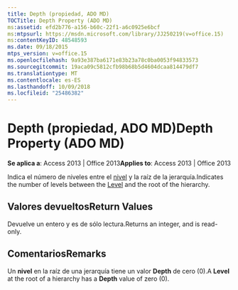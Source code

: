 ```yaml
---
title: Depth (propiedad, ADO MD)
TOCTitle: Depth Property (ADO MD)
ms:assetid: efd2b776-a156-b60c-22f1-a6c0925e6bcf
ms:mtpsurl: https://msdn.microsoft.com/library/JJ250219(v=office.15)
ms:contentKeyID: 48548593
ms.date: 09/18/2015
mtps_version: v=office.15
ms.openlocfilehash: 9a93e387ba6171e83b23a78c0ba0053f94833573
ms.sourcegitcommit: 19aca09c5812cfb98b68b5d4604dcaa814479df7
ms.translationtype: MT
ms.contentlocale: es-ES
ms.lasthandoff: 10/09/2018
ms.locfileid: "25486382"
---
```

# <a name="depth-property-ado-md"></a><span data-ttu-id="cf02a-102">Depth (propiedad, ADO MD)</span><span class="sxs-lookup"><span data-stu-id="cf02a-102">Depth Property (ADO MD)</span></span>


<span data-ttu-id="cf02a-103">**Se aplica a**: Access 2013 | Office 2013</span><span class="sxs-lookup"><span data-stu-id="cf02a-103">**Applies to**: Access 2013 | Office 2013</span></span>

<span data-ttu-id="cf02a-104">Indica el número de niveles entre el [nivel](level-object-ado-md.md) y la raíz de la jerarquía.</span><span class="sxs-lookup"><span data-stu-id="cf02a-104">Indicates the number of levels between the [Level](level-object-ado-md.md) and the root of the hierarchy.</span></span>

## <a name="return-values"></a><span data-ttu-id="cf02a-105">Valores devueltos</span><span class="sxs-lookup"><span data-stu-id="cf02a-105">Return Values</span></span>

<span data-ttu-id="cf02a-106">Devuelve un entero y es de sólo lectura.</span><span class="sxs-lookup"><span data-stu-id="cf02a-106">Returns an integer, and is read-only.</span></span>

## <a name="remarks"></a><span data-ttu-id="cf02a-107">Comentarios</span><span class="sxs-lookup"><span data-stu-id="cf02a-107">Remarks</span></span>

<span data-ttu-id="cf02a-108">Un **nivel** en la raíz de una jerarquía tiene un valor **Depth** de cero (0).</span><span class="sxs-lookup"><span data-stu-id="cf02a-108">A **Level** at the root of a hierarchy has a **Depth** value of zero (0).</span></span>

